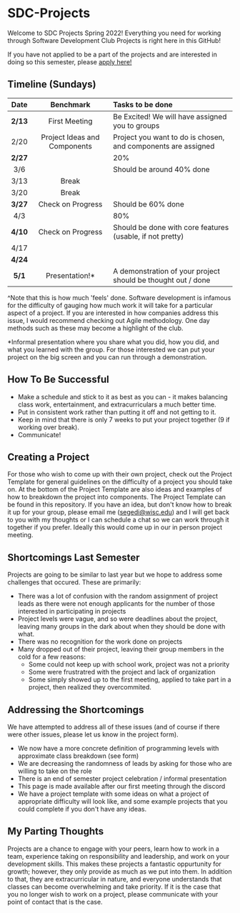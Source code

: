 # SDC-Projects
Welcome to SDC Projects Spring 2022! Everything you need for working through Software Development Club Projects is right here in this GitHub!

If you have not applied to be a part of the projects and are interested in doing so this semester, please [apply here!](https://forms.gle/QR5Pr4stjnDHohG36)

## Timeline (Sundays)
|Date|Benchmark|Tasks to be done|
|:----------:|:--------:|:--------|
|**2/13**| First Meeting | Be Excited! We will have assigned you to groups |
|2/20| Project Ideas and Components | Project you want to do is chosen, and components are assigned |
|**2/27**|  | 20% |
|3/6|  | Should be around 40% done |
|3/13| Break |  |
|3/20| Break |  |
|**3/27**| Check on Progress | Should be 60% done |
|4/3|  | 80% |
|**4/10**| Check on Progress | Should be done with core features (usable, if not pretty) |
|4/17|  |  |
|**4/24**|  |  |
|**5/1**| Presentation!* | A demonstration of your project should be thought out / done |

^Note that this is how much 'feels' done. Software development is infamous for the difficulty of gauging how much work it will take for a particular aspect of a project.
If you are interested in how companies address this issue, I would recommend checking out Agile methodology. One day methods such as these may become a highlight of the club.

*Informal presentation where you share what you did, how you did, and what you learned with the group. For those interested we can put your project on the big screen and you can run through a demonstration.

## How To Be Successful
* Make a schedule and stick to it as best as you can - it makes balancing class work, entertainment, and extracurriculars a much better time.
* Put in consistent work rather than putting it off and not getting to it. 
* Keep in mind that there is only 7 weeks to put your project together (9 if working over break).
* Communicate!

## Creating a Project
For those who wish to come up with their own project, check out the Project Template for general guidelines on the difficulty of a project you should take on. At the bottom of the Project Template are also ideas and examples of how to breakdown the project into components. The Project Template can be found in this repository. If you have an idea, but don't know how to break it up for your group, please email me (segedi@wisc.edu) and I will get back to you with my thoughts or I can schedule a chat so we can work through it together if you prefer. Ideally this would come up in our in person project meeting.

## Shortcomings Last Semester
Projects are going to be similar to last year but we hope to address some challenges that occured. These are primarily:
* There was a lot of confusion with the random assignment of project leads as there were not enough applicants for the number of those interested in participating in projects
* Project levels were vague, and so were deadlines about the project, leaving many groups in the dark about when they should be done with what.
* There was no recognition for the work done on projects
* Many dropped out of their project, leaving their group members in the cold for a few reasons:
   * Some could not keep up with school work, project was not a priority
   * Some were frustratred with the project and lack of organization
   * Some simply showed up to the first meeting, applied to take part in a project, then realized they overcommited.

## Addressing the Shortcomings
We have attempted to address all of these issues (and of course if there were other issues, please let us know in the project form). 
* We now have a more concrete definition of programming levels with approximate class breakdown (see form)
* We are decreasing the randomness of leads by asking for those who are willing to take on the role
* There is an end of semester project celebration / informal presentation
* This page is made available after our first meeting through the discord
* We have a project template with some ideas on what a project of appropriate difficulty will look like, and some example projects that you could complete if you don't have any ideas. 

## My Parting Thoughts
Projects are a chance to engage with your peers, learn how to work in a team, experience taking on responsibility and leadership, and work on your development skills. This makes these projects a fantastic oppurtunity for growth; however, they only provide as much as we put into them. In addition to that, they are extracurricular in nature, and everyone understands that classes can become overwhelming and take priority. If it is the case that you no longer wish to work on a project, please communicate with your point of contact that is the case.

